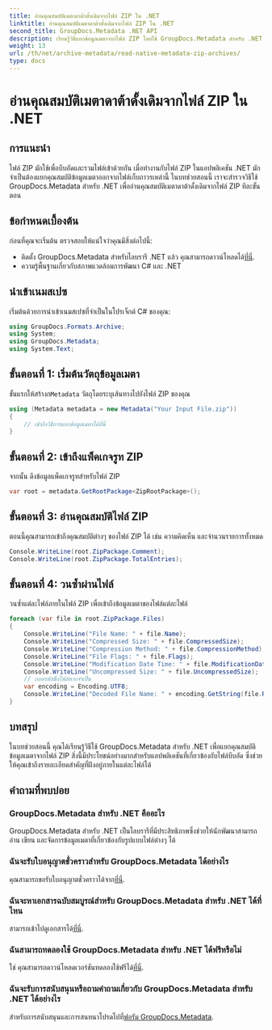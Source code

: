 ```yaml
---
title: อ่านคุณสมบัติเมตาดาต้าดั้งเดิมจากไฟล์ ZIP ใน .NET
linktitle: อ่านคุณสมบัติเมตาดาต้าดั้งเดิมจากไฟล์ ZIP ใน .NET
second_title: GroupDocs.Metadata .NET API
description: เรียนรู้วิธีแยกข้อมูลเมตาจากไฟล์ ZIP โดยใช้ GroupDocs.Metadata สำหรับ .NET สำรวจคำแนะนำทีละขั้นตอนสำหรับการอ่านคุณสมบัติดั้งเดิม
weight: 13
url: /th/net/archive-metadata/read-native-metadata-zip-archives/
type: docs
---
```

# อ่านคุณสมบัติเมตาดาต้าดั้งเดิมจากไฟล์ ZIP ใน .NET

## การแนะนำ
ไฟล์ ZIP มักใช้เพื่อบีบอัดและรวมไฟล์เข้าด้วยกัน เมื่อทำงานกับไฟล์ ZIP ในแอปพลิเคชัน .NET มักจำเป็นต้องแยกคุณสมบัติข้อมูลเมตาออกจากไฟล์เก็บถาวรเหล่านี้ ในบทช่วยสอนนี้ เราจะสำรวจวิธีใช้ GroupDocs.Metadata สำหรับ .NET เพื่ออ่านคุณสมบัติเมตาดาต้าดั้งเดิมจากไฟล์ ZIP ทีละขั้นตอน
## ข้อกำหนดเบื้องต้น
ก่อนที่คุณจะเริ่มต้น ตรวจสอบให้แน่ใจว่าคุณมีสิ่งต่อไปนี้:
- ติดตั้ง GroupDocs.Metadata สำหรับไลบรารี .NET แล้ว คุณสามารถดาวน์โหลดได้[ที่นี่](https://releases.groupdocs.com/metadata/net/).
- ความรู้พื้นฐานเกี่ยวกับสภาพแวดล้อมการพัฒนา C# และ .NET

## นำเข้าเนมสเปซ
เริ่มต้นด้วยการนำเข้าเนมสเปซที่จำเป็นในโปรเจ็กต์ C# ของคุณ:
```csharp
using GroupDocs.Formats.Archive;
using System;
using GroupDocs.Metadata;
using System.Text;
```
## ขั้นตอนที่ 1: เริ่มต้นวัตถุข้อมูลเมตา
 ขั้นแรกให้สร้างก`Metadata` วัตถุโดยระบุเส้นทางไปยังไฟล์ ZIP ของคุณ
```csharp
using (Metadata metadata = new Metadata("Your Input File.zip"))
{
    // เข้าถึงวิธีการแยกข้อมูลเมตาได้ที่นี่
}
```
## ขั้นตอนที่ 2: เข้าถึงแพ็คเกจรูท ZIP
จากนั้น ดึงข้อมูลแพ็คเกจรูทสำหรับไฟล์ ZIP
```csharp
var root = metadata.GetRootPackage<ZipRootPackage>();
```
## ขั้นตอนที่ 3: อ่านคุณสมบัติไฟล์ ZIP
ตอนนี้คุณสามารถเข้าถึงคุณสมบัติต่างๆ ของไฟล์ ZIP ได้ เช่น ความคิดเห็น และจำนวนรายการทั้งหมด
```csharp
Console.WriteLine(root.ZipPackage.Comment);
Console.WriteLine(root.ZipPackage.TotalEntries);
```
## ขั้นตอนที่ 4: วนซ้ำผ่านไฟล์
วนซ้ำแต่ละไฟล์ภายในไฟล์ ZIP เพื่อเข้าถึงข้อมูลเมตาของไฟล์แต่ละไฟล์
```csharp
foreach (var file in root.ZipPackage.Files)
{
    Console.WriteLine("File Name: " + file.Name);
    Console.WriteLine("Compressed Size: " + file.CompressedSize);
    Console.WriteLine("Compression Method: " + file.CompressionMethod);
    Console.WriteLine("File Flags: " + file.Flags);
    Console.WriteLine("Modification Date Time: " + file.ModificationDateTime);
    Console.WriteLine("Uncompressed Size: " + file.UncompressedSize);
    // ถอดรหัสชื่อไฟล์หากจำเป็น
    var encoding = Encoding.UTF8;
    Console.WriteLine("Decoded File Name: " + encoding.GetString(file.RawName));
}
```

## บทสรุป
ในบทช่วยสอนนี้ คุณได้เรียนรู้วิธีใช้ GroupDocs.Metadata สำหรับ .NET เพื่อแยกคุณสมบัติข้อมูลเมตาจากไฟล์ ZIP สิ่งนี้มีประโยชน์อย่างมากสำหรับแอปพลิเคชันที่เกี่ยวข้องกับไฟล์บีบอัด ซึ่งช่วยให้คุณเข้าถึงรายละเอียดสำคัญที่ฝังอยู่ภายในแต่ละไฟล์ได้

## คำถามที่พบบ่อย
### GroupDocs.Metadata สำหรับ .NET คืออะไร
GroupDocs.Metadata สำหรับ .NET เป็นไลบรารีที่มีประสิทธิภาพซึ่งช่วยให้นักพัฒนาสามารถอ่าน เขียน และจัดการข้อมูลเมตาที่เกี่ยวข้องกับรูปแบบไฟล์ต่างๆ ได้
### ฉันจะรับใบอนุญาตชั่วคราวสำหรับ GroupDocs.Metadata ได้อย่างไร
 คุณสามารถขอรับใบอนุญาตชั่วคราวได้จาก[ที่นี่](https://purchase.groupdocs.com/temporary-license/).
### ฉันจะหาเอกสารฉบับสมบูรณ์สำหรับ GroupDocs.Metadata สำหรับ .NET ได้ที่ไหน
 สามารถเข้าไปดูเอกสารได้[ที่นี่](https://tutorials.groupdocs.com/metadata/net/).
### ฉันสามารถทดลองใช้ GroupDocs.Metadata สำหรับ .NET ได้ฟรีหรือไม่
 ใช่ คุณสามารถดาวน์โหลดเวอร์ชันทดลองใช้ฟรีได้[ที่นี่](https://releases.groupdocs.com/).
### ฉันจะรับการสนับสนุนหรือถามคำถามเกี่ยวกับ GroupDocs.Metadata สำหรับ .NET ได้อย่างไร
 สำหรับการสนับสนุนและการสนทนาโปรดไปที่[ฟอรัม GroupDocs.Metadata](https://forum.groupdocs.com/c/metadata/14).